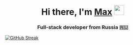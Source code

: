 <h1 align="center">Hi there, I'm <a href="https://t.me/callmeyungpluxury" target="_blank">Max</a> 
<img src="https://github.com/blackcater/blackcater/raw/main/images/Hi.gif" height="32"/></h1>
<h3 align="center">Full-stack developer from Russia 🇷🇺</h3>

[![GitHub Streak](https://streak-stats.demolab.com/?user=DenverCoder1)](https://git.io/streak-stats)
